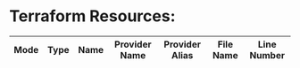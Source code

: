
<h1>Terraform Resources:</h1>
<table>
<thead>
<tr>
<th>Mode</th>
<th>Type</th>
<th>Name</th>
<th>Provider Name</th>
<th>Provider Alias</th>
<th>File Name</th>
<th>Line Number</th>
</tr>
</thead>

</table>
